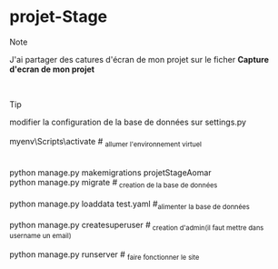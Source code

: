 ﻿# projet-Stage
> [!NOTE]
>J'ai partager des catures d'écran de mon projet sur le ficher **Capture d'ecran de mon projet**<br/>
<br/>

> [!TIP]
> modifier la configuration de la base de données sur settings.py <br/><br/>
>myenv\Scripts\activate               # <sub> allumer l'environnement virtuel </sub> <br/><br/>  
>python manage.py makemigrations projetStageAomar      \
>python manage.py migrate  			    #<sub> creation de la base de données </sub> <br/><br/>
>python manage.py loaddata test.yaml       #<sub>alimenter la base de données  </sub> <br/><br/>
>python manage.py createsuperuser        #<sub> creation d'admin(il faut mettre dans username un email) </sub> <br/> <br/>
>python manage.py runserver         # <sub> faire fonctionner le site </sub> <br/><br/>

